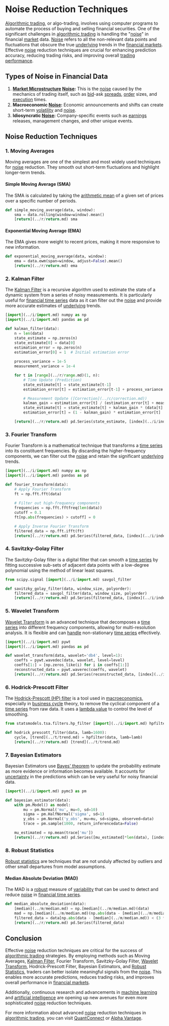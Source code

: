 # Noise Reduction Techniques

[Algorithmic trading](../a/algorithmic_trading.md), or algo-trading, involves using computer programs to automate the process of buying and selling financial securities. One of the significant challenges in [algorithmic trading](../a/algorithmic_trading.md) is handling the "[noise](../n/noise.md)" in financial [market](../m/market.md) data. [Noise](../n/noise.md) refers to all the non-relevant data points and fluctuations that obscure the true [underlying](../u/underlying.md) trends in the [financial markets](../f/financial_market.md). Effective [noise](../n/noise.md) reduction techniques are crucial for enhancing prediction accuracy, reducing trading risks, and improving overall [trading performance](../t/trading_performance.md).

## Types of Noise in Financial Data

1. **[Market Microstructure](../m/market_microstructure.md) [Noise](../n/noise.md):** This is the [noise](../n/noise.md) caused by the mechanics of trading itself, such as [bid](../b/bid.md)-ask [spreads](../s/spreads.md), [order](../o/order.md) sizes, and [execution](../e/execution.md) times.
2. **Macroeconomic [Noise](../n/noise.md):** Economic announcements and shifts can create short-term [volatility](../v/volatility.md) and [noise](../n/noise.md).
3. **Idiosyncratic [Noise](../n/noise.md):** Company-specific events such as [earnings](../e/earnings.md) releases, management changes, and other unique events.

## Noise Reduction Techniques

### 1. Moving Averages

Moving averages are one of the simplest and most widely used techniques for [noise](../n/noise.md) reduction. They smooth out short-term fluctuations and highlight longer-term trends.

#### Simple Moving Average (SMA)

The SMA is calculated by taking the [arithmetic mean](../a/arithmetic_mean.md) of a given set of prices over a specific number of periods.

```python
def simple_moving_average(data, window):
    sma = data.rolling(window=window).mean()
    [return](../r/return.md) sma
```

#### Exponential Moving Average (EMA)

The EMA gives more weight to recent prices, making it more responsive to new information.

```python
def exponential_moving_average(data, window):
    ema = data.ewm(span=window, adjust=False).mean()
    [return](../r/return.md) ema
```

### 2. Kalman Filter

The [Kalman Filter](../k/kalman_filter_in_trading.md) is a recursive algorithm used to estimate the state of a dynamic system from a series of noisy measurements. It is particularly useful for [financial time series](../f/financial_time_series.md) data as it can filter out the [noise](../n/noise.md) and provide more accurate estimates of [underlying](../u/underlying.md) trends.

```python
[import](../i/import.md) numpy as np
[import](../i/import.md) pandas as pd

def kalman_filter(data):
    n = len(data)
    state_estimate = np.zeros(n)
    state_estimate[0] = data[0]
    estimation_error = np.zeros(n)
    estimation_error[0] = 1  # Initial estimation error
    
    process_variance = 1e-5
    measurement_variance = 1e-4

    for t in [range](../r/range.md)(1, n):
        # Time Update (Prediction)
        state_estimate[t] = state_estimate[t-1]
        estimation_error[t] = estimation_error[t-1] + process_variance

        # Measurement Update ([Correction](../c/correction.md))
        kalman_gain = estimation_error[t] / (estimation_error[t] + measurement_variance)
        state_estimate[t] = state_estimate[t] + kalman_gain * (data[t] - state_estimate[t])
        estimation_error[t] = (1 - kalman_gain) * estimation_error[t]

    [return](../r/return.md) pd.Series(state_estimate, [index](../i/index_instrument.md)=data.[index](../i/index_instrument.md))
```

### 3. Fourier Transform

Fourier Transform is a mathematical technique that transforms a [time series](../t/time_series.md) into its constituent frequencies. By discarding the higher-frequency components, we can filter out the [noise](../n/noise.md) and retain the significant [underlying](../u/underlying.md) trends.

```python
[import](../i/import.md) numpy as np
[import](../i/import.md) pandas as pd

def fourier_transform(data):
    # Apply Fourier Transform
    ft = np.fft.fft(data)
    
    # Filter out high-frequency components
    frequencies = np.fft.fftfreq(len(data))
    cutoff = 0.1
    ft[np.abs(frequencies) > cutoff] = 0

    # Apply Inverse Fourier Transform
    filtered_data = np.fft.ifft(ft)
    [return](../r/return.md) pd.Series(filtered_data, [index](../i/index_instrument.md)=data.[index](../i/index_instrument.md))
```

### 4. Savitzky-Golay Filter

The Savitzky-Golay filter is a digital filter that can smooth a [time series](../t/time_series.md) by fitting successive sub-sets of adjacent data points with a low-degree polynomial using the method of linear least squares.

```python
from scipy.signal [import](../i/import.md) savgol_filter

def savitzky_golay_filter(data, window_size, polyorder):
    filtered_data = savgol_filter(data, window_size, polyorder)
    [return](../r/return.md) pd.Series(filtered_data, [index](../i/index_instrument.md)=data.[index](../i/index_instrument.md))
```

### 5. Wavelet Transform

[Wavelet Transform](../w/wavelet_transform_in_trading.md) is an advanced technique that decomposes a [time series](../t/time_series.md) into different frequency components, allowing for multi-resolution analysis. It is flexible and can [handle](../h/handle.md) non-stationary [time series](../t/time_series.md) effectively.

```python
[import](../i/import.md) pywt
[import](../i/import.md) pandas as pd

def wavelet_transform(data, wavelet='db4', level=1):
    coeffs = pywt.wavedec(data, wavelet, level=level)
    coeffs[1:] = [np.zeros_like(i) for i in coeffs[1:]]
    reconstructed_data = pywt.waverec(coeffs, wavelet)
    [return](../r/return.md) pd.Series(reconstructed_data, [index](../i/index_instrument.md)=data.[index](../i/index_instrument.md))
```

### 6. Hodrick-Prescott Filter

The [Hodrick-Prescott (HP) filter](../h/hodrick-prescott_(hp)_filter.md) is a tool used in [macroeconomics](../m/macroeconomics.md), especially in [business cycle](../b/business_cycle.md) theory, to remove the cyclical component of a [time series](../t/time_series.md) from raw data. It uses a [lambda value](../l/lambda_value_in_trading.md) to control the level of smoothing.

```python
from statsmodels.tsa.filters.hp_filter [import](../i/import.md) hpfilter

def hodrick_prescott_filter(data, lamb=1600):
    cycle, [trend](../t/trend.md) = hpfilter(data, lamb=lamb)
    [return](../r/return.md) [trend](../t/trend.md)
```

### 7. Bayesian Estimators

Bayesian Estimators use [Bayes' theorem](../b/baye's_theorem.md) to update the probability estimate as more evidence or information becomes available. It accounts for [uncertainty](../u/uncertainty_in_trading.md) in the predictions which can be very useful for noisy financial data.

```python
[import](../i/import.md) pymc3 as pm

def bayesian_estimator(data):
    with pm.Model() as model:
        mu = pm.Normal('mu', mu=0, sd=10)
        sigma = pm.HalfNormal('sigma', sd=1)
        y_obs = pm.Normal('y_obs', mu=mu, sd=sigma, observed=data)
        trace = pm.sample(1000, return_inferencedata=False)

    mu_estimated = np.mean(trace['mu'])
    [return](../r/return.md) pd.Series([mu_estimated]*len(data), [index](../i/index_instrument.md)=data.[index](../i/index_instrument.md))
```

### 8. Robust Statistics

[Robust statistics](../r/robust_statistics_in_trading.md) are techniques that are not unduly affected by outliers and other small departures from model assumptions.

#### Median Absolute Deviation (MAD)

The MAD is a [robust](../r/robust.md) measure of [variability](../v/variability.md) that can be used to detect and reduce [noise](../n/noise.md) in [financial time series](../f/financial_time_series.md).

```python
def median_absolute_deviation(data):
    [median](../m/median.md) = np.[median](../m/median.md)(data)
    mad = np.[median](../m/median.md)(np.abs(data - [median](../m/median.md)))
    filtered_data = data[np.abs(data - [median](../m/median.md)) < (3 * mad)]
    [return](../r/return.md) pd.Series(filtered_data)
```

## Conclusion

Effective [noise](../n/noise.md) reduction techniques are critical for the success of [algorithmic trading](../a/algorithmic_trading.md) strategies. By employing methods such as Moving Averages, [Kalman Filter](../k/kalman_filter_in_trading.md), Fourier Transform, Savitzky-Golay Filter, [Wavelet Transform](../w/wavelet_transform_in_trading.md), Hodrick-Prescott Filter, Bayesian Estimators, and [Robust Statistics](../r/robust_statistics_in_trading.md), traders can better isolate meaningful signals from the [noise](../n/noise.md). This enables more accurate predictions, reduces trading risks, and improves overall performance in [financial markets](../f/financial_market.md).

Additionally, continuous research and advancements in [machine learning](../m/machine_learning.md) and [artificial intelligence](../a/artificial_intelligence_in_trading.md) are opening up new avenues for even more sophisticated [noise](../n/noise.md) reduction techniques.

For more information about advanced [noise](../n/noise.md) reduction techniques in [algorithmic trading](../a/algorithmic_trading.md), you can visit [QuantConnect](https://www.quantconnect.com) or [Alpha Vantage](https://www.alphavantage.co/).
